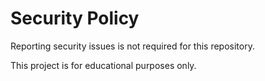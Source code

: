 # Security Policy

Reporting security issues is not required for this repository.

This project is for educational purposes only.
